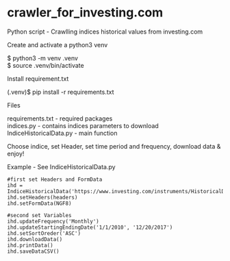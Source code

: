# crawler_for_investing.com
Python script - Crawlling indices historical values from investing.com

Create and activate a python3 venv

$ python3 -m venv .venv <br />
$ source .venv/bin/activate<br />

Install requirement.txt

(.venv)$ pip install -r requirements.txt


Files

requirements.txt - required packages <br />
indices.py - contains indices parameters to download <br />
IndiceHistoricalData.py - main function <br />

Choose indice, set Header, set time period and frequency, download data & enjoy! 

Example - See IndiceHistoricalData.py

	#first set Headers and FormData	
	ihd = IndiceHistoricalData('https://www.investing.com/instruments/HistoricalDataAjax')
	ihd.setHeaders(headers)
	ihd.setFormData(NGF8)
	
	#second set Variables
	ihd.updateFrequency('Monthly')
	ihd.updateStartingEndingDate('1/1/2010', '12/20/2017')
	ihd.setSortOreder('ASC')
	ihd.downloadData()
	ihd.printData()
	ihd.saveDataCSV()
